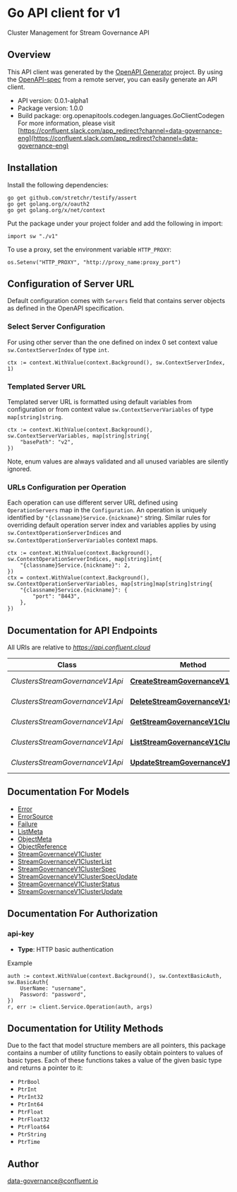 # Go API client for v1

Cluster Management for Stream Governance API

## Overview
This API client was generated by the [OpenAPI Generator](https://openapi-generator.tech) project.  By using the [OpenAPI-spec](https://www.openapis.org/) from a remote server, you can easily generate an API client.

- API version: 0.0.1-alpha1
- Package version: 1.0.0
- Build package: org.openapitools.codegen.languages.GoClientCodegen
For more information, please visit [https://confluent.slack.com/app_redirect?channel=data-governance-eng](https://confluent.slack.com/app_redirect?channel=data-governance-eng)

## Installation

Install the following dependencies:

```shell
go get github.com/stretchr/testify/assert
go get golang.org/x/oauth2
go get golang.org/x/net/context
```

Put the package under your project folder and add the following in import:

```golang
import sw "./v1"
```

To use a proxy, set the environment variable `HTTP_PROXY`:

```golang
os.Setenv("HTTP_PROXY", "http://proxy_name:proxy_port")
```

## Configuration of Server URL

Default configuration comes with `Servers` field that contains server objects as defined in the OpenAPI specification.

### Select Server Configuration

For using other server than the one defined on index 0 set context value `sw.ContextServerIndex` of type `int`.

```golang
ctx := context.WithValue(context.Background(), sw.ContextServerIndex, 1)
```

### Templated Server URL

Templated server URL is formatted using default variables from configuration or from context value `sw.ContextServerVariables` of type `map[string]string`.

```golang
ctx := context.WithValue(context.Background(), sw.ContextServerVariables, map[string]string{
	"basePath": "v2",
})
```

Note, enum values are always validated and all unused variables are silently ignored.

### URLs Configuration per Operation

Each operation can use different server URL defined using `OperationServers` map in the `Configuration`.
An operation is uniquely identified by `"{classname}Service.{nickname}"` string.
Similar rules for overriding default operation server index and variables applies by using `sw.ContextOperationServerIndices` and `sw.ContextOperationServerVariables` context maps.

```
ctx := context.WithValue(context.Background(), sw.ContextOperationServerIndices, map[string]int{
	"{classname}Service.{nickname}": 2,
})
ctx = context.WithValue(context.Background(), sw.ContextOperationServerVariables, map[string]map[string]string{
	"{classname}Service.{nickname}": {
		"port": "8443",
	},
})
```

## Documentation for API Endpoints

All URIs are relative to *https://api.confluent.cloud*

Class | Method | HTTP request | Description
------------ | ------------- | ------------- | -------------
*ClustersStreamGovernanceV1Api* | [**CreateStreamGovernanceV1Cluster**](docs/ClustersStreamGovernanceV1Api.md#createstreamgovernancev1cluster) | **Post** /stream-governance/v1/clusters | Create a Cluster
*ClustersStreamGovernanceV1Api* | [**DeleteStreamGovernanceV1Cluster**](docs/ClustersStreamGovernanceV1Api.md#deletestreamgovernancev1cluster) | **Delete** /stream-governance/v1/clusters/{id} | Delete a Cluster
*ClustersStreamGovernanceV1Api* | [**GetStreamGovernanceV1Cluster**](docs/ClustersStreamGovernanceV1Api.md#getstreamgovernancev1cluster) | **Get** /stream-governance/v1/clusters/{id} | Read a Cluster
*ClustersStreamGovernanceV1Api* | [**ListStreamGovernanceV1Clusters**](docs/ClustersStreamGovernanceV1Api.md#liststreamgovernancev1clusters) | **Get** /stream-governance/v1/clusters | List of Clusters
*ClustersStreamGovernanceV1Api* | [**UpdateStreamGovernanceV1Cluster**](docs/ClustersStreamGovernanceV1Api.md#updatestreamgovernancev1cluster) | **Patch** /stream-governance/v1/clusters/{id} | Update a Cluster


## Documentation For Models

 - [Error](docs/Error.md)
 - [ErrorSource](docs/ErrorSource.md)
 - [Failure](docs/Failure.md)
 - [ListMeta](docs/ListMeta.md)
 - [ObjectMeta](docs/ObjectMeta.md)
 - [ObjectReference](docs/ObjectReference.md)
 - [StreamGovernanceV1Cluster](docs/StreamGovernanceV1Cluster.md)
 - [StreamGovernanceV1ClusterList](docs/StreamGovernanceV1ClusterList.md)
 - [StreamGovernanceV1ClusterSpec](docs/StreamGovernanceV1ClusterSpec.md)
 - [StreamGovernanceV1ClusterSpecUpdate](docs/StreamGovernanceV1ClusterSpecUpdate.md)
 - [StreamGovernanceV1ClusterStatus](docs/StreamGovernanceV1ClusterStatus.md)
 - [StreamGovernanceV1ClusterUpdate](docs/StreamGovernanceV1ClusterUpdate.md)


## Documentation For Authorization



### api-key

- **Type**: HTTP basic authentication

Example

```golang
auth := context.WithValue(context.Background(), sw.ContextBasicAuth, sw.BasicAuth{
    UserName: "username",
    Password: "password",
})
r, err := client.Service.Operation(auth, args)
```


## Documentation for Utility Methods

Due to the fact that model structure members are all pointers, this package contains
a number of utility functions to easily obtain pointers to values of basic types.
Each of these functions takes a value of the given basic type and returns a pointer to it:

* `PtrBool`
* `PtrInt`
* `PtrInt32`
* `PtrInt64`
* `PtrFloat`
* `PtrFloat32`
* `PtrFloat64`
* `PtrString`
* `PtrTime`

## Author

data-governance@confluent.io

